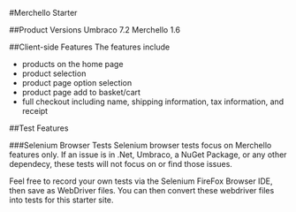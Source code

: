 #Merchello Starter 

##Product Versions
Umbraco 7.2
Merchello 1.6

##Client-side Features
The features include
- products on the home page
- product selection
- product page option selection
- product page add to basket/cart
- full checkout including name, shipping information, tax information, and receipt

##Test Features


###Selenium Browser Tests
Selenium browser tests focus on Merchello features only. If an issue is in .Net, Umbraco, a NuGet Package, or any other dependecy, these tests will not focus on or find those issues. 

Feel free to record your own tests via the Selenium FireFox Browser IDE, then save as WebDriver files. You can then convert these webdriver files into tests for this starter site.

